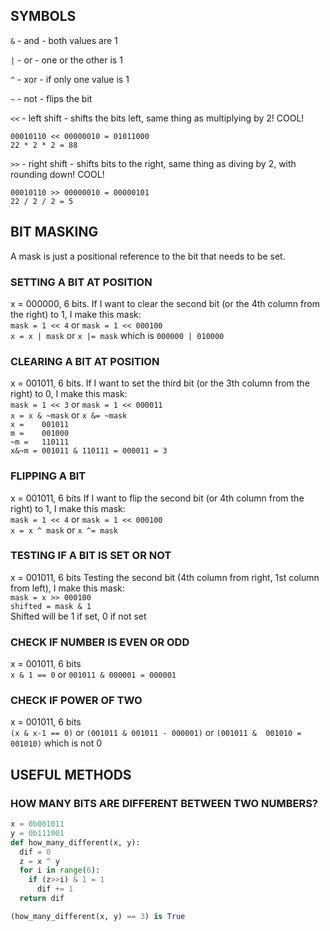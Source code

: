 ## SYMBOLS

`&` - and - both values are 1

`|` - or - one or the other is 1

`^` - xor - if only one value is 1

`~` - not - flips the bit

`<<` - left shift - shifts the bits left, same thing as multiplying by 2! COOL!
```
00010110 << 00000010 = 01011000
22 * 2 * 2 = 88
```

`>>` - right shift - shifts bits to the right, same thing as diving by 2, with rounding down! COOL!
```
00010110 >> 00000010 = 00000101
22 / 2 / 2 = 5
```

## BIT MASKING
A mask is just a positional reference to the bit that needs to be set.

### SETTING A BIT AT POSITION

x = 000000, 6 bits.
If I want to clear the second bit (or the 4th column from the right) to 1, I make this mask:<br/>
`mask = 1 << 4` or `mask = 1 << 000100`<br/>
`x = x | mask` or `x |= mask` which is `000000 | 010000`

### CLEARING A BIT AT POSITION

x = 001011, 6 bits.
If I want to set the third bit (or the 3th column from the right) to 0, I make this mask:<br/>
`mask = 1 << 3` or `mask = 1 << 000011`<br/>
`x = x & ~mask` or `x &= ~mask`<br/>
`x =    001011`<br/>
`m =    001000`<br/>
`~m =   110111`<br/>
`x&~m = 001011 & 110111 = 000011 = 3`<br/>

### FLIPPING A BIT

x = 001011, 6 bits
If I want to flip the second bit (or 4th column from the right) to 1, I make this mask:<br/>
`mask = 1 << 4` or `mask = 1 << 000100`<br/>
`x = x ^ mask` or `x ^= mask`

### TESTING IF A BIT IS SET OR NOT

x = 001011, 6 bits
Testing the second bit (4th column from right, 1st column from left), I make this mask:<br/>
`mask = x >> 000100`<br/>
`shifted = mask & 1`<br/>
Shifted will be 1 if set, 0 if not set

### CHECK IF NUMBER IS EVEN OR ODD

x = 001011, 6 bits<br/>
`x & 1 == 0` or `001011 & 000001 = 000001`

### CHECK IF POWER OF TWO

x = 001011, 6 bits<br/>
`(x & x-1 == 0)` or `(001011 & 001011 - 000001)` or `(001011 &  001010 = 001010)` which is not 0

## USEFUL METHODS

### HOW MANY BITS ARE DIFFERENT BETWEEN TWO NUMBERS?

```python
x = 0b001011
y = 0b111001
def how_many_different(x, y):
  dif = 0
  z = x ^ y
  for i in range(6):
    if (z>>i) & 1 = 1
      dif += 1
  return dif

(how_many_different(x, y) == 3) is True
```
